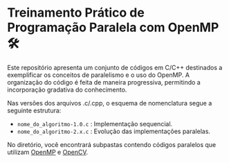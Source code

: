 # Treinamento Prático de Programação Paralela com OpenMP :hammer_and_wrench:

Este repositório apresenta um conjunto de códigos em C/C++ destinados a exemplificar os conceitos de paralelismo e o uso do OpenMP. A organização do código é feita de maneira progressiva, permitindo a incorporação gradativa do conhecimento. 

Nas versões dos arquivos .c/.cpp, o esquema de nomenclatura segue a seguinte estrutura:

- `nome_do_algoritmo-1.0.c` : Implementação sequencial.
- `nome_do_algoritmo-2.x.c` : Evolução das implementações paralelas.

No diretório, você encontrará subpastas contendo códigos paralelos que utilizam [OpenMP](OpenMP/) e [OpenCV](OpenCV/).
